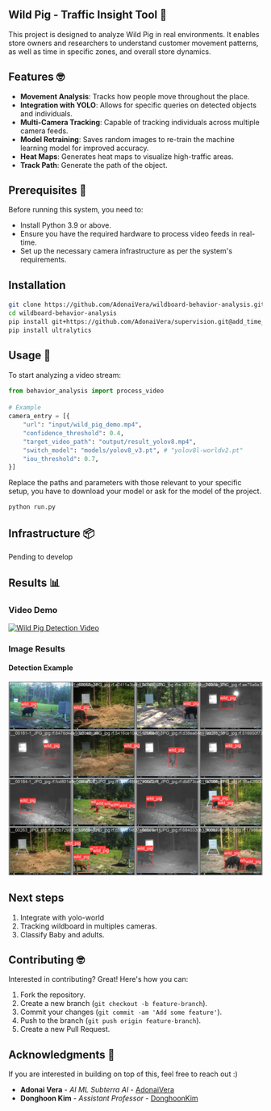 ## Wild Pig - Traffic Insight Tool 🎁
This project is designed to analyze Wild Pig in real environments. It enables store owners and researchers to understand customer movement patterns, as well as time in specific zones, and overall store dynamics.

## Features 🤓

- **Movement Analysis**: Tracks how people move throughout the place.
- **Integration with YOLO**: Allows for specific queries on detected objects and individuals.
- **Multi-Camera Tracking**: Capable of tracking individuals across multiple camera feeds.
- **Model Retraining**: Saves random images to re-train the machine learning model for improved accuracy.
- **Heat Maps**: Generates heat maps to visualize high-traffic areas.
- **Track Path**: Generate the path of the object.

## Prerequisites 📌

Before running this system, you need to:

- Install Python 3.9 or above.
- Ensure you have the required hardware to process video feeds in real-time.
- Set up the necessary camera infrastructure as per the system's requirements.

## Installation

```bash
git clone https://github.com/AdonaiVera/wildboard-behavior-analysis.git
cd wildboard-behavior-analysis
pip install git+https://github.com/AdonaiVera/supervision.git@add_time_byte_tracking
pip install ultralytics
```

## Usage 📌

To start analyzing a video stream:

```python
from behavior_analysis import process_video

# Example
camera_entry = [{
    "url": "input/wild_pig_demo.mp4",
    "confidence_threshold": 0.4,
    "target_video_path": "output/result_yolov8.mp4",
    "switch_model": "models/yolov8_v3.pt", # "yolov8l-worldv2.pt"
    "iou_threshold": 0.7,
}]
```

Replace the paths and parameters with those relevant to your specific setup, you have to download your model or ask for the model of the project.

```bash
python run.py
```

## Infrastructure 📦 
Pending to develop

## Results 📊

### Video Demo

[![Wild Pig Detection Video](https://img.youtube.com/vi/ZUMFLSO9EvE/0.jpg)](https://youtu.be/ZUMFLSO9EvE)

### Image Results

#### Detection Example
![Detection Example](img/database_example.jpg)

## Next steps
1. Integrate with yolo-world
2. Tracking wildboard in multiples cameras.
3. Classify Baby and adults. 

## Contributing 🤓

Interested in contributing? Great! Here's how you can:

1. Fork the repository.
2. Create a new branch (`git checkout -b feature-branch`).
3. Commit your changes (`git commit -am 'Add some feature'`).
4. Push to the branch (`git push origin feature-branch`).
5. Create a new Pull Request.

## Acknowledgments 🎁

If you are interested in building on top of this, feel free to reach out :) 
* **Adonai Vera** - *AI ML Subterra AI* - [AdonaiVera](https://github.com/AdonaiVera)
* **Donghoon Kim** - *Assistant Professor* - [DonghoonKim](https://researchdirectory.uc.edu/p/kim3dn)

